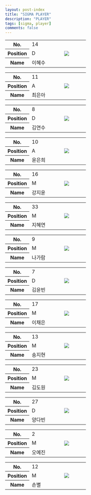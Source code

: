 ```yaml
---
layout: post-index
title: "SIGMA PLAYER"
description: "PLAYER"
tags: [sigma, player]
comments: false
---
```

<div class="player">
	<article>
	    <div style="text-align: center">
	        <table>
	            <colgroup>
	                <col width="30%"/>
	                <col width="40%"/>
	                <col width="30%"/>
	            </colgroup>
	            <tr>
	                <th>No.</th>
	                <td>14</td>
	                <td rowspan="3">
	                    <img class="author-img" src="{{site.url}}/{{site.owner.avatar}}"/>
	                </td>
	            </tr>
	            <tr>
	                <th>Position</th>
	                <td>D</td>
	            </tr>
	            <tr>
	                <th>Name</th>
	                <td>이혜수</td>
	            </tr>
	        </table>   
	    </div>
	</article>
	<article>
	    <div style="text-align: center">
	        <table>
	            <colgroup>
	                <col width="30%"/>
	                <col width="40%"/>
	                <col width="30%"/>
	            </colgroup>
	            <tr>
	                <th>No.</th>
	                <td>11</td>
	                <td rowspan="3">
	                    <img class="author-img" src="{{site.url}}/{{site.owner.avatar}}"/>
	                </td>                        
	            </tr>
	            <tr>
	                <th>Position</th>
	                <td>A</td>
	            </tr>
	            <tr>
	                <th>Name</th>
	                <td>최은아</td>
	            </tr>
	        </table>                        
	    </div>
	</article>        
	<article>
	    <div style="text-align: center">
	        <table>
	            <colgroup>
	                <col width="30%"/>
	                <col width="40%"/>
	                <col width="30%"/>
	            </colgroup>
	            <tr>
	                <th>No.</th>
	                <td>8</td>
	                <td rowspan="3">
	                    <img class="author-img" src="{{site.url}}/{{site.owner.avatar}}"/>
	                </td>                         
	            </tr>
	            <tr>
	                <th>Position</th>
	                <td>D</td>
	            </tr>
	            <tr>
	                <th>Name</th>
	                <td>김연수</td>
	            </tr>
	        </table>   
	    </div>
	</article>
	<article>
	    <div style="text-align: center">
	        <table>
	            <colgroup>
	                <col width="30%"/>
	                <col width="40%"/>
	                <col width="30%"/>
	            </colgroup>
	            <tr>
	                <th>No.</th>
	                <td>10</td>
	                <td rowspan="3">
	                    <img class="author-img" src="{{site.url}}/{{site.owner.avatar}}"/>
	                </td>
	            </tr>
	            <tr>
	                <th>Position</th>
	                <td>A</td>
	            </tr>
	            <tr>
	                <th>Name</th>
	                <td>윤은희</td>
	            </tr>
	        </table>                        
	    </div>
	</article>        
	<article>
	    <div style="text-align: center">
	        <table>
	            <colgroup>
	                <col width="30%"/>
	                <col width="40%"/>
	                <col width="30%"/>
	            </colgroup>
	            <tr>
	                <th>No.</th>
	                <td>16</td>
	                <td rowspan="3">
	                    <img class="author-img" src="{{site.url}}/{{site.owner.avatar}}"/>
	                </td>
	            </tr>
	            <tr>
	                <th>Position</th>
	                <td>M</td>
	            </tr>
	            <tr>
	                <th>Name</th>
	                <td>강지윤</td>
	            </tr>
	        </table>   
	    </div>
	</article>
	<article>
	    <div style="text-align: center">
	        <table>
	            <colgroup>
	                <col width="30%"/>
	                <col width="40%"/>
	                <col width="30%"/>
	            </colgroup>
	            <tr>
	                <th>No.</th>
	                <td>33</td>
	                <td rowspan="3">
	                    <img class="author-img" src="{{site.url}}/{{site.owner.avatar}}"/>
	                </td>
	            </tr>
	            <tr>
	                <th>Position</th>
	                <td>M</td>
	            </tr>
	            <tr>
	                <th>Name</th>
	                <td>지혜연</td>
	            </tr>
	        </table>                        
	    </div>
	</article>
	<article>
	    <div style="text-align: center">
	        <table>
	            <colgroup>
	                <col width="30%"/>
	                <col width="40%"/>
	                <col width="30%"/>
	            </colgroup>
	            <tr>
	                <th>No.</th>
	                <td>9</td>
	                <td rowspan="3">
	                    <img class="author-img" src="{{site.url}}/{{site.owner.avatar}}"/>
	                </td>
	            </tr>
	            <tr>
	                <th>Position</th>
	                <td>M</td>
	            </tr>
	            <tr>
	                <th>Name</th>
	                <td>나가람</td>
	            </tr>
	        </table>   
	    </div>
	</article>
	<article>
	    <div style="text-align: center">
	        <table>
	            <colgroup>
	                <col width="30%"/>
	                <col width="40%"/>
	                <col width="30%"/>
	            </colgroup>
	            <tr>
	                <th>No.</th>
	                <td>7</td>
	                <td rowspan="3">
	                    <img class="author-img" src="{{site.url}}/{{site.owner.avatar}}"/>
	                </td>
	            </tr>
	            <tr>
	                <th>Position</th>
	                <td>D</td>
	            </tr>
	            <tr>
	                <th>Name</th>
	                <td>김윤빈</td>
	            </tr>
	        </table>                        
	    </div>
	</article>        
	<article>
	    <div style="text-align: center">
	        <table>
	            <colgroup>
	                <col width="30%"/>
	                <col width="40%"/>
	                <col width="30%"/>
	            </colgroup>
	            <tr>
	                <th>No.</th>
	                <td>17</td>
	                <td rowspan="3">
	                    <img class="author-img" src="{{site.url}}/{{site.owner.avatar}}"/>
	                </td>
	            </tr>
	            <tr>
	                <th>Position</th>
	                <td>M</td>
	            </tr>
	            <tr>
	                <th>Name</th>
	                <td>이채은</td>
	            </tr>
	        </table>   
	    </div>
	</article>
	<article>
	    <div style="text-align: center">
	        <table>
	            <colgroup>
	                <col width="30%"/>
	                <col width="40%"/>
	                <col width="30%"/>
	            </colgroup>
	            <tr>
	                <th>No.</th>
	                <td>13</td>
	                <td rowspan="3">
	                    <img class="author-img" src="{{site.url}}/{{site.owner.avatar}}"/>
	                </td>
	            </tr>
	            <tr>
	                <th>Position</th>
	                <td>M</td>
	            </tr>
	            <tr>
	                <th>Name</th>
	                <td>송지현</td>
	            </tr>
	        </table>                        
	    </div>
	</article> 
	<article>
	    <div style="text-align: center">
	        <table>
	            <colgroup>
	                <col width="30%"/>
	                <col width="40%"/>
	                <col width="30%"/>
	            </colgroup>
	            <tr>
	                <th>No.</th>
	                <td>23</td>
	                <td rowspan="3">
	                    <img class="author-img" src="{{site.url}}/{{site.owner.avatar}}"/>
	                </td>
	            </tr>
	            <tr>
	                <th>Position</th>
	                <td>M</td>
	            </tr>
	            <tr>
	                <th>Name</th>
	                <td>김도원</td>
	            </tr>
	        </table>   
	    </div>
	</article>
	<article>
	    <div style="text-align: center">
	        <table>
	            <colgroup>
	                <col width="30%"/>
	                <col width="40%"/>
	                <col width="30%"/>
	            </colgroup>
	            <tr>
	                <th>No.</th>
	                <td>27</td>
	                <td rowspan="3">
	                    <img class="author-img" src="{{site.url}}/{{site.owner.avatar}}"/>
	                </td>
	            </tr>
	            <tr>
	                <th>Position</th>
	                <td>D</td>
	            </tr>
	            <tr>
	                <th>Name</th>
	                <td>양다빈</td>
	            </tr>
	        </table>                        
	    </div>
	</article>   
	<article>
	    <div style="text-align: center">
	        <table>
	            <colgroup>
	                <col width="30%"/>
	                <col width="40%"/>
	                <col width="30%"/>
	            </colgroup>
	            <tr>
	                <th>No.</th>
	                <td>2</td>
	                <td rowspan="3">
	                    <img class="author-img" src="{{site.url}}/{{site.owner.avatar}}"/>
	                </td>
	            </tr>
	            <tr>
	                <th>Position</th>
	                <td>M</td>
	            </tr>
	            <tr>
	                <th>Name</th>
	                <td>오예진</td>
	            </tr>
	        </table>   
	    </div>
	</article>
	<article>
	    <div style="text-align: center">
	        <table>
	            <colgroup>
	                <col width="30%"/>
	                <col width="40%"/>
	                <col width="30%"/>
	            </colgroup>
	            <tr>
	                <th>No.</th>
	                <td>12</td>
	                <td rowspan="3">
	                    <img class="author-img" src="{{site.url}}/{{site.owner.avatar}}"/>
	                </td>
	            </tr>
	            <tr>
	                <th>Position</th>
	                <td>M</td>
	            </tr>
	            <tr>
	                <th>Name</th>
	                <td>손별</td>
	            </tr>
	        </table>                        
	    </div>
	</article>        
</div>
